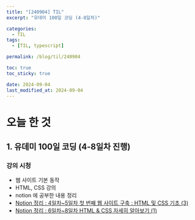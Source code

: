 ```yaml
---
title: "[240904] TIL"
excerpt: "유데미 100일 코딩 (4-8일차)"

categories:
  - TIL
tags:
  - [TIL, typescript]

permalink: /blog/til/240904

toc: true
toc_sticky: true

date: 2024-09-04
last_modified_at: 2024-09-04
---
```


# 오늘 한 것

## 1. 유데미 100일 코딩 (4-8일차 진행)

### 강의 시청

- 웹 사이트 기본 동작
- HTML, CSS 강의
- notion 에 공부한 내용 정리
- [Notion 정리 : 4일차~5일차 첫 번째 웹 사이트 구축 : HTML 및 CSS 기초 (3)](https://crimson-fold-8fa.notion.site/4-5-HTML-CSS-3-363f3b93a12f42e0ac7ffaad9ded307a?pvs=4)
- [Notion 정리 : 6일차~8일차 HTML & CSS 자세히 알아보기 (1)](https://crimson-fold-8fa.notion.site/6-8-HTML-CSS-1-c54b65a90034498d993537acad40a075?pvs=4)

